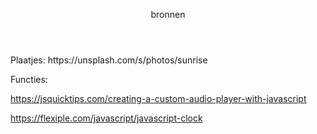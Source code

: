 <header>

bronnen


</header>
Plaatjes:
https://unsplash.com/s/photos/sunrise

Functies:

https://jsquicktips.com/creating-a-custom-audio-player-with-javascript

https://flexiple.com/javascript/javascript-clock
